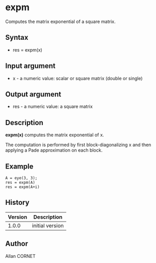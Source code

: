 

# expm

Computes the matrix exponential of a square matrix.

## Syntax

- res = expm(x)

## Input argument

 - x - a numeric value: scalar or square matrix (double or single)

## Output argument

 - res - a numeric value: a square matrix

## Description


  <p><b>expm(x)</b> computes the matrix exponential of x.</p>
  <p>The computation is performed by first block-diagonalizing x and then applying a Pade approximation on each block.</p>


## Example

```Nelson
A = eye(3, 3);
res = expm(A)
res = expm(A+i)
```

## History

|Version|Description|
|------|------|
|1.0.0|initial version|


## Author

Allan CORNET



